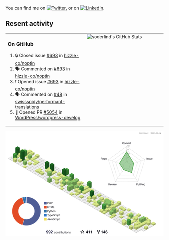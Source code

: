 


<!-- Actual text -->
You can find me on [![Twitter][1.2]][1], or on [![LinkedIn][2.2]][2].

<!-- Icons -->

[1.2]: http://i.imgur.com/wWzX9uB.png (twitter icon without padding)
[2.2]: https://raw.githubusercontent.com/MartinHeinz/MartinHeinz/master/linkedin-3-16.png (LinkedIn icon without padding)

<!-- Links to your social media accounts -->

[1]: https://twitter.com/soderlind
[2]: https://www.linkedin.com/in/soderlind/

## Resent activity

<table width="100%" border="0"><tr><td width="49%">

### On GitHub

<!--START_SECTION:activity-->
1. 🔒 Closed issue [#693](https://github.com/hizzle-co/noptin/issues/693) in [hizzle-co/noptin](https://github.com/hizzle-co/noptin)
2. 🗣 Commented on [#693](https://github.com/hizzle-co/noptin/issues/693#issuecomment-1719544026) in [hizzle-co/noptin](https://github.com/hizzle-co/noptin)
3. ❗ Opened issue [#693](https://github.com/hizzle-co/noptin/issues/693) in [hizzle-co/noptin](https://github.com/hizzle-co/noptin)
4. 🗣 Commented on [#48](https://github.com/swissspidy/performant-translations/issues/48#issuecomment-1700968170) in [swissspidy/performant-translations](https://github.com/swissspidy/performant-translations)
5. 💪 Opened PR [#5054](https://github.com/WordPress/wordpress-develop/pull/5054) in [WordPress/wordpress-develop](https://github.com/WordPress/wordpress-develop)
<!--END_SECTION:activity-->
  </td>
<td width="49%" valign="top">
  <img   alt="soderlind's GitHub Stats" src="https://awesome-github-stats.azurewebsites.net/user-stats/soderlind?cardType=level-alternate&Title=FFFFFF&Border=FFFFFF" />
</td></tr></table>


![](./profile-3d-contrib/profile-green-animate.svg)


